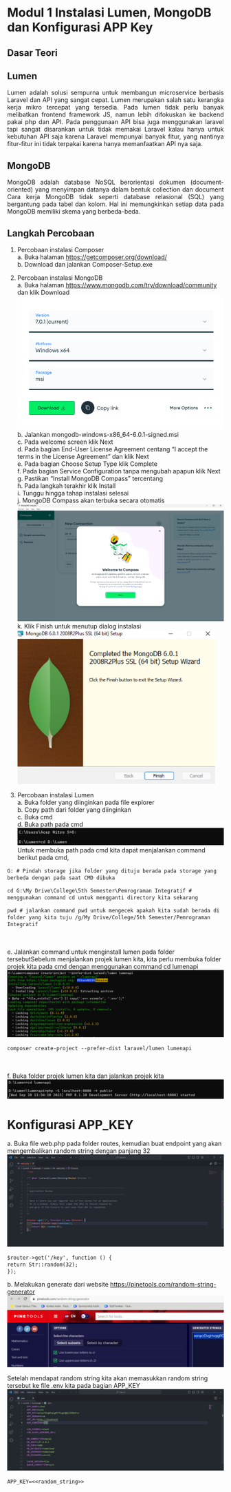 # Modul 1 Instalasi Lumen, MongoDB dan Konfigurasi APP Key

## Dasar Teori
## Lumen
<p align="justify">Lumen adalah solusi sempurna untuk membangun microservice berbasis Laravel dan API yang sangat cepat. Lumen merupakan salah satu kerangka kerja mikro tercepat yang tersedia. Pada lumen tidak perlu banyak melibatkan frontend framework JS, namun lebih difokuskan ke backend pakai php dan API. Pada penggunaan API bisa juga menggunakan laravel tapi sangat disarankan untuk tidak memakai Laravel kalau hanya untuk kebutuhan API saja karena Laravel mempunyai banyak fitur, yang nantinya fitur-fitur ini tidak terpakai karena hanya memanfaatkan API nya saja.</p>

## MongoDB
<p align="justify">MongoDB adalah database NoSQL berorientasi dokumen (document-oriented) yang menyimpan datanya dalam bentuk collection dan document Cara kerja MongoDB tidak seperti database relasional (SQL) yang bergantung pada tabel dan kolom. Hal ini memungkinkan setiap data pada MongoDB memiliki skema yang berbeda-beda.</p>

## Langkah Percobaan
1. Percobaan instalasi Composer <br>
   a. Buka halaman https://getcomposer.org/download/ <br>
   b. Download dan jalankan Composer-Setup.exe

2. Percobaan instalasi MongoDB <br>
   a. Buka halaman https://www.mongodb.com/try/download/community dan klik Download <br>
   ![](../Screenshoot_1/1.png) <br>
   b. Jalankan mongodb-windows-x86_64-6.0.1-signed.msi <br>
   c. Pada welcome screen klik Next <br>
   d. Pada bagian End-User License Agreement centang “I accept the terms in the License Agreement” dan klik Next <br>
   e. Pada bagian Choose Setup Type klik Complete <br>
   f. Pada bagian Service Configuration tanpa mengubah apapun klik Next <br>
   g. Pastikan “Install MongoDB Compass” tercentang <br>
   h. Pada langkah terakhir klik Install <br>
   i. Tunggu hingga tahap instalasi selesai <br>
   j. MongoDB Compass akan terbuka secara otomatis <br>
   ![](../Screenshoot_1/3.png) <br>
   k. Klik Finish untuk menutup dialog instalasi <br>
   ![](../Screenshoot_1/2.png) <br>

3. Percobaan instalasi Lumen <br>
   a. Buka folder yang diinginkan pada file explorer <br>
   b. Copy path dari folder yang diinginkan <br>
   c. Buka cmd <br>
   d. Buka path pada cmd <br>
   ![](../Screenshoot_1/4.png) <br>
Untuk membuka path pada cmd kita dapat menjalankan command berikut pada cmd,
```
G: # Pindah storage jika folder yang dituju berada pada storage yang berbeda dengan pada saat CMD dibuka
```
```
cd G:\My Drive\College\5th Semester\Pemrograman Integratif # menggunakan command cd untuk mengganti directory kita sekarang
```
```
pwd # jalankan command pwd untuk mengecek apakah kita sudah berada di folder yang kita tuju /g/My Drive/College/5th Semester/Pemrograman Integratif
```
<br><br>
   e. Jalankan command untuk menginstall lumen pada folder tersebutSebelum menjalankan projek lumen kita, kita perlu membuka folder projek kita pada cmd dengan menggunakan command cd lumenapi <br>
   ![](../Screenshoot_1/5.png) <br>
   ```
   composer create-project --prefer-dist laravel/lumen lumenapi
   ```
   <br><br>
   f. Buka folder projek lumen kita dan jalankan projek kita <br>
   ![](../Screenshoot_1/6.png) <br>

# Konfigurasi APP_KEY <br>
a. Buka file web.php pada folder routes, kemudian buat endpoint yang akan mengembalikan random string dengan panjang 32 <br>
![](../Screenshoot_1/9.png) <br>
```
$router->get('/key', function () {
return Str::random(32);
});
```
b. Melakukan generate dari website https://pinetools.com/random-string-generator<br>
![](../Screenshoot_1/10.png) <br>

Setelah mendapat random string kita akan memasukkan random string tersebut ke file .env kita pada bagian APP_KEY <br>
![](../Screenshoot_1/8.png) <br>
```
APP_KEY=<<random_string>>
```
